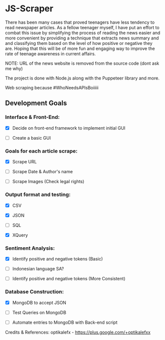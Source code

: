# JS-Scraper

There has been many cases that proved teenagers have less tendency to read
newspaper articles. As a fellow teenager myself, I have put an effort to combat this issue
by simplifying the process of reading the news easier and more convenient by
providing a technique that extracts news summary and and classifying them
based on the level of how positive or negative they are. Hoping that this will
be of more fun and engaging way to improve the rate of teenage awareness in
current affairs.

NOTE: URL of the news website is removed from the source code (dont ask me why)

The project is done with Node.js along with the Puppeteer library and more.

Web scraping because #WhoNeedsAPIsBoiiiii


## Development Goals

### Interface & Front-End:
- [x] Decide on front-end framework to implement initial GUI
- [ ] Create a basic GUI


### Goals for each article scrape:
- [x] Scrape URL
- [ ] Scrape Date & Author's name
- [ ] Scrape Images (Check legal rights)


### Output format and testing:
- [x] CSV
- [x] JSON
- [ ] SQL
- [x] XQuery


### Sentiment Analysis:
- [x] Identify positive and negative tokens (Basic)
- [ ] Indonesian language SA?
- [ ] Identify positive and negative tokens (More Consistent)


### Database Construction:
- [x] MongoDB to accept JSON
- [ ] Test Queries on MongoDB
- [ ] Automate entries to MongoDB with Back-end script


Credits & References: 
optikalefx - https://plus.google.com/+optikalefxx
